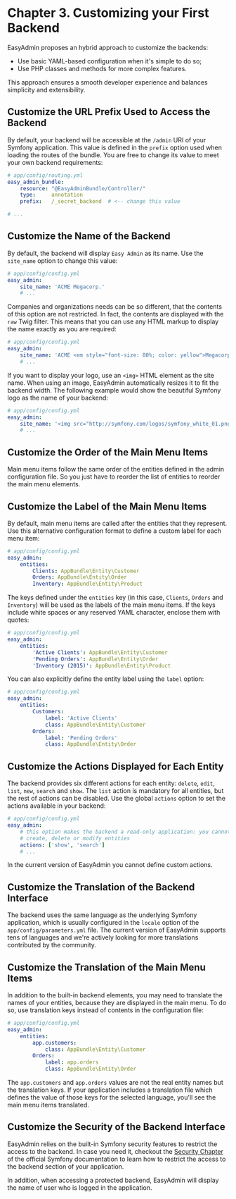 Chapter 3. Customizing your First Backend
=========================================

EasyAdmin proposes an hybrid approach to customize the backends:

  * Use basic YAML-based configuration when it's simple to do so;
  * Use PHP classes and methods for more complex features.

This approach ensures a smooth developer experience and balances simplicity
and extensibility.

Customize the URL Prefix Used to Access the Backend
---------------------------------------------------

By default, your backend will be accessible at the `/admin` URI of your Symfony
application. This value is defined in the `prefix` option used when loading
the routes of the bundle. You are free to change its value to meet your own
backend requirements:

```yaml
# app/config/routing.yml
easy_admin_bundle:
    resource: "@EasyAdminBundle/Controller/"
    type:     annotation
    prefix:   /_secret_backend  # <-- change this value

# ...
```

Customize the Name of the Backend
---------------------------------

By default, the backend will display `Easy Admin` as its name. Use the
`site_name` option to change this value:

```yaml
# app/config/config.yml
easy_admin:
    site_name: 'ACME Megacorp.'
    # ...
```

Companies and organizations needs can be so different, that the contents of
this option are not restricted. In fact, the contents are displayed with
the `raw` Twig filter. This means that you can use any HTML markup to display
the name exactly as you are required:

```yaml
# app/config/config.yml
easy_admin:
    site_name: 'ACME <em style="font-size: 80%; color: yellow">Megacorp.</em>'
    # ...
```

If you want to display your logo, use an `<img>` HTML element as the site
name. When using an image, EasyAdmin automatically resizes it to fit the
backend width. The following example would show the beautiful Symfony logo as
the name of your backend:

```yaml
# app/config/config.yml
easy_admin:
    site_name: '<img src="http://symfony.com/logos/symfony_white_01.png" />'
    # ...
```

Customize the Order of the Main Menu Items
------------------------------------------

Main menu items follow the same order of the entities defined in the admin
configuration file. So you just have to reorder the list of entities to
reorder the main menu elements.

Customize the Label of the Main Menu Items
------------------------------------------

By default, main menu items are called after the entities that they represent.
Use this alternative configuration format to define a custom label for each
menu item:

```yaml
# app/config/config.yml
easy_admin:
    entities:
        Clients: AppBundle\Entity\Customer
        Orders: AppBundle\Entity\Order
        Inventory: AppBundle\Entity\Product
```

The keys defined under the `entities` key (in this case, `Clients`, `Orders`
and `Inventory`) will be used as the labels of the main menu items. If the
keys include white spaces or any reserved YAML character, enclose them with
quotes:

```yaml
# app/config/config.yml
easy_admin:
    entities:
        'Active Clients': AppBundle\Entity\Customer
        'Pending Orders': AppBundle\Entity\Order
        'Inventory (2015)': AppBundle\Entity\Product
```

You can also explicitly define the entity label using the `label` option:

```yaml
# app/config/config.yml
easy_admin:
    entities:
        Customers: 
            label: 'Active Clients'
            class: AppBundle\Entity\Customer
        Orders: 
            label: 'Pending Orders'
            class: AppBundle\Entity\Order
```

Customize the Actions Displayed for Each Entity
-----------------------------------------------

The backend provides six different actions for each entity: ``delete``,
``edit``, ``list``, ``new``, ``search`` and ``show``. The ``list`` action is
mandatory for all entities, but the rest of actions can be disabled. Use the
global ``actions`` option to set the actions available in your backend:

```yaml
# app/config/config.yml
easy_admin:
    # this option makes the backend a read-only application: you cannot
    # create, delete or modify entities
    actions: ['show', 'search']
    # ...
```

In the current version of EasyAdmin you cannot define custom actions.

Customize the Translation of the Backend Interface
--------------------------------------------------

The backend uses the same language as the underlying Symfony application, which
is usually configured in the `locale` option of the `app/config/parameters.yml`
file. The current version of EasyAdmin supports tens of languages and we're
actively looking for more translations contributed by the community.

Customize the Translation of the Main Menu Items
------------------------------------------------

In addition to the built-in backend elements, you may need to translate the
names of your entities, because they are displayed in the main menu. To do so,
use translation keys instead of contents in the configuration file:

```yaml
# app/config/config.yml
easy_admin:
    entities:
        app.customers:
            class: AppBundle\Entity\Customer
        Orders: 
            label: app.orders
            class: AppBundle\Entity\Order
```

The `app.customers` and `app.orders` values are not the real entity names but
the translation keys. If your application includes a translation file which
defines the value of those keys for the selected language, you'll see the main
menu items translated.

Customize the Security of the Backend Interface
-----------------------------------------------

EasyAdmin relies on the built-in Symfony security features to restrict the
access to the backend. In case you need it, checkout the
[Security Chapter](http://symfony.com/doc/current/book/security.html) of the
official Symfony documentation to learn how to restrict the access to the
backend section of your application.

In addition, when accessing a protected backend, EasyAdmin will display the
name of user who is logged in the application.
